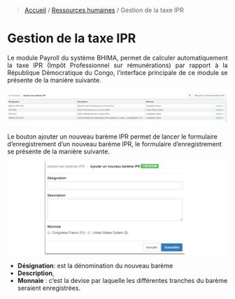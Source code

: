 > [Accueil](../index) / [Ressources humaines](./index) / Gestion de la taxe IPR

# Gestion de la taxe IPR

<div style='text-align: justify;'>
Le module Payroll du système BHIMA, permet de calculer automatiquement la taxe IPR (Impôt Professionnel sur rémunérations) par rapport à la République Démocratique du Congo, l’interface principale de ce module se présente de la manière suivante.</div>

![gest_ipr](../../images/payroll/gest_ipr.jpg)

Le bouton ajouter un nouveau barème IPR permet de lancer le formulaire d’enregistrement d’un nouveau barème IPR, le formulaire d’enregistrement se présente de la manière suivante.

![form_add_bareme](../../images/payroll/form_add_bareme.jpg)

- <strong>Désignation</strong>: est la dénomination du nouveau barème
- <strong>Description</strong>,
- <strong>Monnaie</strong> : c’est la devise par laquelle les différentes tranches du barème seraient enregistrées.
